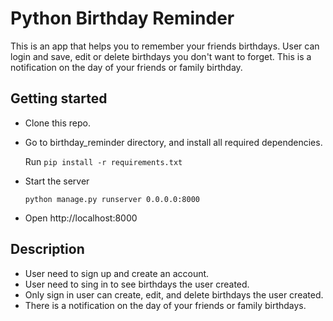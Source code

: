 # Python Birthday Reminder

This is an app that helps you to remember your friends birthdays.
User can login and save, edit or delete birthdays you don't want to forget.
This is a notification on the day of your friends or family birthday.


## Getting started

* Clone this repo.

* Go to birthday_reminder directory, and install all required dependencies.

  Run `pip install -r requirements.txt`

* Start the server

  `python manage.py runserver 0.0.0.0:8000`

* Open http://localhost:8000


## Description

* User need to sign up and create an account.
* User need to sing in to see birthdays the user created.
* Only sign in user can create, edit, and delete birthdays the user created.
* There is a notification on the day of your friends or family birthdays.
